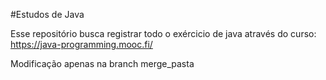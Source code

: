 #Estudos de Java

Esse repositório busca registrar todo o exércicio de java através do curso: https://java-programming.mooc.fi/

Modificação apenas na branch merge_pasta